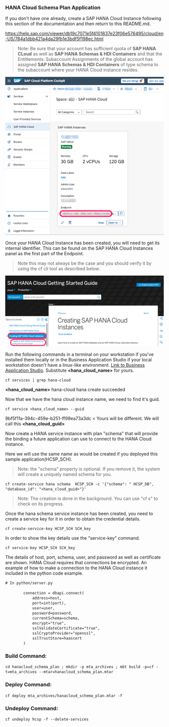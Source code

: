 ### HANA Cloud Schema Plan Application

If you don't have one already, create a SAP HANA Cloud Instance following this section of the documentation and then return to this README.md.

https://help.sap.com/viewer/db19c7071e5f4101837e23f06e576495/cloud/en-US/784a1dbb421a4da29fb1e3bdf5f198ec.html

> Note: Be sure that your account has sufficient quota of **SAP HANA CLoud** as well as **SAP HANA Schemas & HDI Containers** and that the Entitlements: Subaccount Assignments of the global account has assigned **SAP HANA Schemas & HDI Containers** of type schema to the subaccount where your HANA Cloud instance resides.

![SAP HANA Cloud Getting Started](/images/137441E1-671B-4D44-B371-BC765CBA5D22.png)

Once your HANA Cloud Instance has been created, you will need to get its internal identifier.  This can be found on the SAP HANA Cloud Instances panel as the first part of the Endpoint.  

> Note this may not always be the case and you should verify it by using the cf cli tool as described below.

![SAP Cloud Platform Cockpit](/images/64F1AF48-4038-450F-BD09-83A577B3C872.png)

Run the following commands in a terminal on your workstation if you've installed them locally or in the Business Application Studio if your local workstation doesn't have a linux-like environment.  [Link to Business Application Studio](https://community.sap.com/topics/business-application-studio).  Substitute **<hana_cloud_name>** for yours.

```
cf services | grep hana-cloud
```
**<hana_cloud_name>**    hana-cloud        hana                                    create succeeded


Now that we have the hana cloud instance name, we need to find it's guid.
```
cf service <hana_cloud_name> --guid
```
9bf5f11a-394c-459e-b251-ff99ea73a3dc < Yours will be different. We will call this **<hana_cloud_guid>**

Now create a HANA service instance with plan "schema" that will provide the binding a future application can use to connect to the HANA Cloud instance.

Here we will use the same name as would be created if you deployed this sample application(HCSP_SCH). 

> Note: the "schema" property is optional.  If you remove it, the system will create a uniquely named schema for you.

```
cf create-service hana schema  HCSP_SCH -c '{"schema": " HCSP_DB", "database_id": "<hana_cloud_guid>"}'
```

> Note: The creation is done in the background.  You can use "cf s" to check on its progress.

Once the hana schema service instance has been created, you need to create a service key for it in order to obtain the credential details.

```
cf create-service-key HCSP_SCH SCH_key
```

In order to show the key details use the "service-key" command.

```
cf service-key HCSP_SCH SCH_key
```

The details of host, port, schema, user, and password as well as certificate are shown.  HANA Cloud requires that connections be encrypted.  An example of how to make a connection to the HANA Cloud instance it included in the python code example.

```
# In python/server.py

        connection = dbapi.connect(
            address=host,
            port=int(port),
            user=user,
            password=password,
            currentSchema=schema,
            encrypt="true",
            sslValidateCertificate="true",
            sslCryptoProvider="openssl",
            sslTrustStore=haascert
        )
```

### Build Command:
```
cd hanacloud_schema_plan ; mkdir -p mta_archives ; mbt build -p=cf -t=mta_archives --mtar=hanacloud_schema_plan.mtar
```

### Deploy Command:
```
cf deploy mta_archives/hanacloud_schema_plan.mtar -f
```

### Undeploy Command:
```
cf undeploy hcsp -f --delete-services
```
